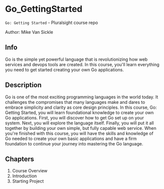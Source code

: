 # Go_GettingStarted

`Go: Getting Started` - Pluralsight course repo

Author: Mike Van Sickle

## Info

Go is the simple yet powerful language that is revolutionizing how web services and devops tools are created. In this course, you'll learn everything you need to get started creating your own Go applications.

## Description

Go is one of the most exciting programming languages in the world today. It challenges the compromises that many languages make and dares to embrace simplicity and clarity as core design principles. In this course, Go: Getting Started, you will learn foundational knowledge to create your own Go applications. First, you will discover how to get Go set up on your system. Next, you will explore the language itself. Finally, you will put it all together by building your own simple, but fully capable web service. When you're finished with this course, you will have the skills and knowledge of Go needed to create your own basic applications and have a firm foundation to continue your journey into mastering the Go language.

## Chapters

1. Course Overview
2. Introduction
3. Starting Project


